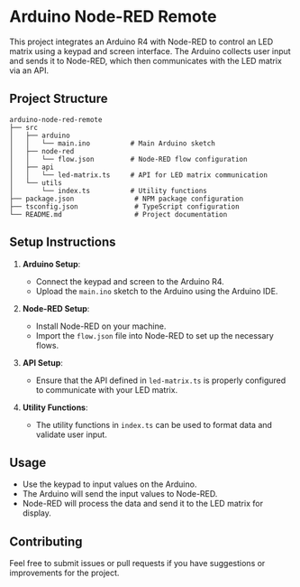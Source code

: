 # Arduino Node-RED Remote

This project integrates an Arduino R4 with Node-RED to control an LED matrix using a keypad and screen interface. The Arduino collects user input and sends it to Node-RED, which then communicates with the LED matrix via an API.

## Project Structure

```
arduino-node-red-remote
├── src
│   ├── arduino
│   │   └── main.ino          # Main Arduino sketch
│   ├── node-red
│   │   └── flow.json         # Node-RED flow configuration
│   ├── api
│   │   └── led-matrix.ts     # API for LED matrix communication
│   └── utils
│       └── index.ts          # Utility functions
├── package.json               # NPM package configuration
├── tsconfig.json              # TypeScript configuration
└── README.md                  # Project documentation
```

## Setup Instructions

1. **Arduino Setup**:
   - Connect the keypad and screen to the Arduino R4.
   - Upload the `main.ino` sketch to the Arduino using the Arduino IDE.

2. **Node-RED Setup**:
   - Install Node-RED on your machine.
   - Import the `flow.json` file into Node-RED to set up the necessary flows.

3. **API Setup**:
   - Ensure that the API defined in `led-matrix.ts` is properly configured to communicate with your LED matrix.

4. **Utility Functions**:
   - The utility functions in `index.ts` can be used to format data and validate user input.

## Usage

- Use the keypad to input values on the Arduino.
- The Arduino will send the input values to Node-RED.
- Node-RED will process the data and send it to the LED matrix for display.

## Contributing

Feel free to submit issues or pull requests if you have suggestions or improvements for the project.
